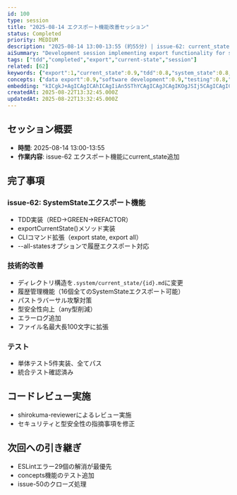 ```yaml
---
id: 100
type: session
title: "2025-08-14 エクスポート機能改善セッション"
status: Completed
priority: MEDIUM
description: "2025-08-14 13:00-13:55 (約55分) | issue-62: current_stateエクスポート機能実装"
aiSummary: "Development session implementing export functionality for system state with TDD methodology, including CLI commands, directory structure improvements, security enhancements, and comprehensive testing"
tags: ["tdd","completed","export","current-state","session"]
related: [62]
keywords: {"export":1,"current_state":0.9,"tdd":0.8,"system_state":0.8,"test":0.7}
concepts: {"data export":0.9,"software development":0.9,"testing":0.8,"command line interface":0.8,"file management":0.8}
embedding: "kICgkJ+AgICAgICAhICAgIiAn5SThYCAgICAgJCAgIKOgJSIj5CAgICAgICZgICLhYCRgI6IgICAgICAl4CAk4CAg4SQk4CAgICAgJqAgJOCgIKPlJeAgICAgICUgICKi4COmJaQgICAgICAh4CAgZGAnJKghYCAgICAgICAgIc="
createdAt: 2025-08-22T13:32:45.000Z
updatedAt: 2025-08-22T13:32:45.000Z
---
```


## セッション概要
- **時間**: 2025-08-14 13:00-13:55
- **作業内容**: issue-62 エクスポート機能にcurrent_state追加

## 完了事項

### issue-62: SystemStateエクスポート機能
- TDD実装（RED→GREEN→REFACTOR）
- exportCurrentState()メソッド実装
- CLIコマンド拡張（export state, export all）
- --all-statesオプションで履歴エクスポート対応

### 技術的改善
- ディレクトリ構造を`.system/current_state/{id}.md`に変更
- 履歴管理機能（16個全てのSystemStateエクスポート可能）
- パストラバーサル攻撃対策
- 型安全性向上（any型削減）
- エラーログ追加
- ファイル名最大長100文字に拡張

### テスト
- 単体テスト5件実装、全てパス
- 統合テスト確認済み

## コードレビュー実施
- shirokuma-reviewerによるレビュー実施
- セキュリティと型安全性の指摘事項を修正

## 次回への引き継ぎ
- ESLintエラー29個の解消が最優先
- concepts機能のテスト追加
- issue-50のクローズ処理